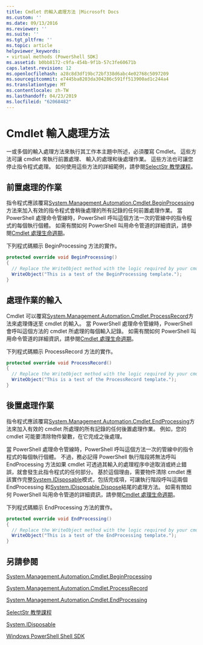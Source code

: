 ```yaml
---
title: Cmdlet 的輸入處理方法 |Microsoft Docs
ms.custom: ''
ms.date: 09/13/2016
ms.reviewer: ''
ms.suite: ''
ms.tgt_pltfrm: ''
ms.topic: article
helpviewer_keywords:
- virtual methods (PowerShell SDK]
ms.assetid: b0bb8172-c9fa-454b-9f1b-57c3fe60671b
caps.latest.revision: 12
ms.openlocfilehash: a28c8d3df19bc72bf338d6abc4e02768c5097209
ms.sourcegitcommit: e7445ba8203da304286c591ff513900ad1c244a4
ms.translationtype: MT
ms.contentlocale: zh-TW
ms.lasthandoff: 04/23/2019
ms.locfileid: "62068482"
---
```

# <a name="cmdlet-input-processing-methods"></a>Cmdlet 輸入處理方法

一或多個的輸入處理方法來執行其工作本主題中所述，必須覆寫 Cmdlet。
這些方法可讓 cmdlet 來執行前置處理、 輸入的處理和後處理作業。
這些方法也可讓您停止指令程式處理。
如何使用這些方法的詳細範例，請參閱[SelectStr 教學課程](selectstr-tutorial.md)。

## <a name="pre-processing-operations"></a>前置處理的作業

指令程式應該覆寫[System.Management.Automation.Cmdlet.BeginProcessing](/dotnet/api/System.Management.Automation.Cmdlet.BeginProcessing)方法來加入有效的指令程式會稍後處理的所有記錄的任何前置處理作業。
當 PowerShell 處理命令管線時，PowerShell 呼叫這個方法一次的管線中的指令程式的每個執行個體。
如需有關如何 PowerShell 叫用命令管道的詳細資訊，請參閱[Cmdlet 處理生命週期](/previous-versions/ms714429(v=vs.85))。

下列程式碼顯示 BeginProcessing 方法的實作。

```csharp
protected override void BeginProcessing()
{
  // Replace the WriteObject method with the logic required by your cmdlet.
  WriteObject("This is a test of the BeginProcessing template.");
}
```

## <a name="input-processing-operations"></a>處理作業的輸入

Cmdlet 可以覆寫[System.Management.Automation.Cmdlet.ProcessRecord](/dotnet/api/System.Management.Automation.Cmdlet.ProcessRecord)方法來處理傳送至 cmdlet 的輸入。
當 PowerShell 處理命令管線時，PowerShell 會呼叫這個方法的 cmdlet 所處理的每個輸入記錄。
如需有關如何 PowerShell 叫用命令管道的詳細資訊，請參閱[Cmdlet 處理生命週期](/previous-versions/ms714429(v=vs.85))。

下列程式碼顯示 ProcessRecord 方法的實作。

```csharp
protected override void ProcessRecord()
{
  // Replace the WriteObject method with the logic required by your cmdlet.
  WriteObject("This is a test of the ProcessRecord template.");
}
```

## <a name="post-processing-operations"></a>後置處理作業

指令程式應該覆寫[System.Management.Automation.Cmdlet.EndProcessing](/dotnet/api/System.Management.Automation.Cmdlet.EndProcessing)方法來加入有效的 cmdlet 所處理的所有記錄的任何後置處理作業。
例如，您的 cmdlet 可能要清除物件變數，在它完成之後處理。

當 PowerShell 處理命令管線時，PowerShell 呼叫這個方法一次的管線中的指令程式的每個執行個體。
不過，務必記得 PowerShell 執行階段將無法呼叫 EndProcessing 方法如果 cmdlet 可透過其輸入的處理程序中途取消或終止錯誤，就會發生此指令程式的任何部分。
基於這個理由，需要物件清除 cmdlet 應該實作完整[System.IDisposable](/dotnet/api/System.IDisposable)模式，包括完成項，可讓執行階段呼叫這兩個 EndProcessing 和[System.IDisposable.Dispose](/dotnet/api/System.IDisposable.Dispose)結尾的處理方法。
如需有關如何 PowerShell 叫用命令管道的詳細資訊，請參閱[Cmdlet 處理生命週期](/previous-versions/ms714429(v=vs.85))。

下列程式碼顯示 EndProcessing 方法的實作。

```csharp
protected override void EndProcessing()
{
  // Replace the WriteObject method with the logic required by your cmdlet.
  WriteObject("This is a test of the EndProcessing template.");
}
```

## <a name="see-also"></a>另請參閱

[System.Management.Automation.Cmdlet.BeginProcessing](/dotnet/api/System.Management.Automation.Cmdlet.BeginProcessing)

[System.Management.Automation.Cmdlet.ProcessRecord](/dotnet/api/System.Management.Automation.Cmdlet.ProcessRecord)

[System.Management.Automation.Cmdlet.EndProcessing](/dotnet/api/System.Management.Automation.Cmdlet.EndProcessing)

[SelectStr 教學課程](selectstr-tutorial.md)

[System.IDisposable](/dotnet/api/System.IDisposable)

[Windows PowerShell Shell SDK](../windows-powershell-reference.md)
